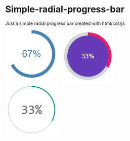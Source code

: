 # Simple-radial-progress-bar
Just a simple radial progress bar created with html/css/js <br>
![alt tag](example.PNG)
![alt tag](example_2.PNG)
![alt tag](example_3.PNG)
